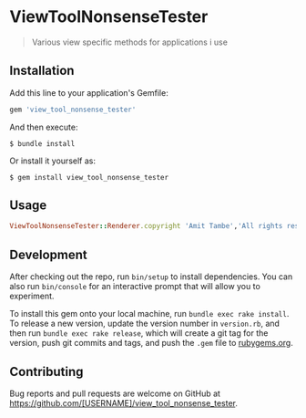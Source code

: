 # ViewToolNonsenseTester

>Various view specific methods for applications i use

## Installation

Add this line to your application's Gemfile:

```ruby
gem 'view_tool_nonsense_tester'
```

And then execute:

    $ bundle install

Or install it yourself as:

    $ gem install view_tool_nonsense_tester

## Usage
```ruby
ViewToolNonsenseTester::Renderer.copyright 'Amit Tambe','All rights reserved'
```
## Development

After checking out the repo, run `bin/setup` to install dependencies. You can also run `bin/console` for an interactive prompt that will allow you to experiment.

To install this gem onto your local machine, run `bundle exec rake install`. To release a new version, update the version number in `version.rb`, and then run `bundle exec rake release`, which will create a git tag for the version, push git commits and tags, and push the `.gem` file to [rubygems.org](https://rubygems.org).

## Contributing

Bug reports and pull requests are welcome on GitHub at https://github.com/[USERNAME]/view_tool_nonsense_tester.


